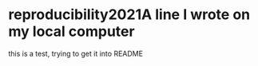 # reproducibility2021A line I wrote on my local computer

this is a test, trying to get it into README